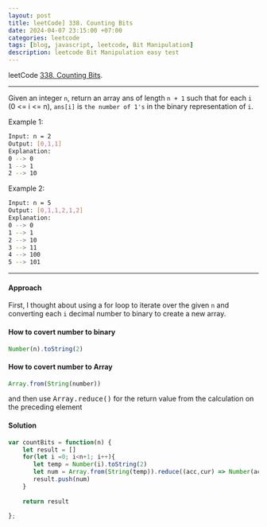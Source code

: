 ```yaml
---
layout: post
title: leetCode] 338. Counting Bits
date: 2024-04-07 23:15:00 +07:00
categories: leetcode
tags: [blog, javascript, leetcode, Bit Manipulation]
description: leetcode Bit Manipulation easy test
---
```


leetCode [338. Counting Bits](https://https://leetcode.com/problems/counting-bits/).

<hr>

Given an integer `n`, return an array ans of length `n + 1` such that for each `i` (0 <= i <= n), `ans[i]` is `the number of 1's` in the binary representation of `i`. 


Example 1:
```bash
Input: n = 2
Output: [0,1,1]
Explanation:
0 --> 0
1 --> 1
2 --> 10
```

Example 2:
```bash
Input: n = 5
Output: [0,1,1,2,1,2]
Explanation:
0 --> 0
1 --> 1
2 --> 10
3 --> 11
4 --> 100
5 --> 101
```

<hr>

#### Approach

First, I thought about using a for loop to iterate over the given `n` and converting each `i` decimal number to binary to create a new array.

#### How to covert number to binary

```javascript
Number(n).toString(2)  
```

#### How to covert number to Array

```javascript
Array.from(String(number))
```

and then use <kbd>Array.reduce()</kbd> for the return value from the calculation on the preceding element


#### Solution


```javascript
var countBits = function(n) {
    let result = []
    for(let i =0; i<n+1; i++){
       let temp = Number(i).toString(2)
       let num = Array.from(String(temp)).reduce((acc,cur) => Number(acc) + Number(cur))
       result.push(num)
    }
    
    return result
    
};
```






